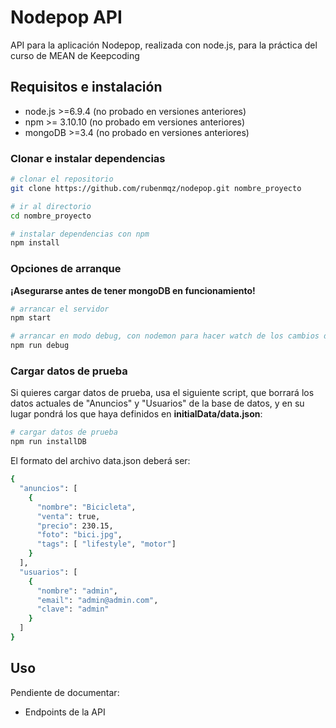 
# Nodepop API

API para la aplicación Nodepop, realizada con node.js, para la práctica del curso de MEAN de Keepcoding

## Requisitos e instalación

- node.js >=6.9.4 (no probado en versiones anteriores)
- npm >= 3.10.10 (no probado em versiones anteriores)
- mongoDB >=3.4 (no probado en versiones anteriores)

### Clonar e instalar dependencias

```bash
# clonar el repositorio
git clone https://github.com/rubenmqz/nodepop.git nombre_proyecto

# ir al directorio
cd nombre_proyecto

# instalar dependencias con npm
npm install
```

### Opciones de arranque
**¡Asegurarse antes de tener mongoDB en funcionamiento!**
```bash
# arrancar el servidor
npm start

# arrancar en modo debug, con nodemon para hacer watch de los cambios durante el desarrollo
npm run debug
```

### Cargar datos de prueba
Si quieres cargar datos de prueba, usa el siguiente script, que borrará los datos actuales de "Anuncios" y "Usuarios" de la base de datos, y en su lugar pondrá los que haya definidos en **initialData/data.json**:
```bash
# cargar datos de prueba
npm run installDB
```

El formato del archivo data.json deberá ser:
```bash
{
  "anuncios": [
    {
      "nombre": "Bicicleta",
      "venta": true,
      "precio": 230.15,
      "foto": "bici.jpg",
      "tags": [ "lifestyle", "motor"]
    }
  ],
  "usuarios": [
    {
      "nombre": "admin",
      "email": "admin@admin.com",
      "clave": "admin"
    }
  ]
}
```

## Uso

Pendiente de documentar:
- Endpoints de la API
